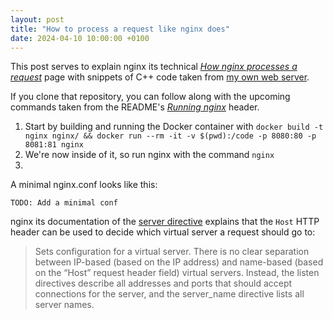 ```yaml
---
layout: post
title: "How to process a request like nginx does"
date: 2024-04-10 10:00:00 +0100
---
```


This post serves to explain nginx its technical [*How nginx processes a request*](https://nginx.org/en/docs/http/request_processing.html) page with snippets of C++ code taken from [my own web server](https://github.com/MyNameIsTrez/webserv).

If you clone that repository, you can follow along with the upcoming commands taken from the README's [*Running nginx*](https://github.com/MyNameIsTrez/webserv#running-nginx) header.

1. Start by building and running the Docker container with `docker build -t nginx nginx/ && docker run --rm -it -v $(pwd):/code -p 8080:80 -p 8081:81 nginx`
2. We're now inside of it, so run nginx with the command `nginx`
3. 

A minimal nginx.conf looks like this:

```nginx
TODO: Add a minimal conf 
```

nginx its documentation of the [server directive](https://nginx.org/en/docs/http/ngx_http_core_module.html#server) explains that the `Host` HTTP header can be used to decide which virtual server a request should go to:

> Sets configuration for a virtual server. There is no clear separation between IP-based (based on the IP address) and name-based (based on the “Host” request header field) virtual servers. Instead, the listen directives describe all addresses and ports that should accept connections for the server, and the server_name directive lists all server names.
